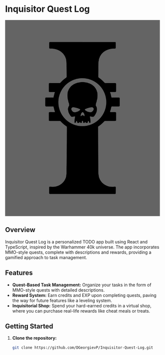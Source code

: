# Inquisitor Quest Log

![Inquisitor Quest Log Logo](./src/assets/inquisitor-logo.jpg)

## Overview

Inquisitor Quest Log is a personalized TODO app built using React and TypeScript, inspired by the Warhammer 40k universe. The app incorporates MMO-style quests, complete with descriptions and rewards, providing a gamified approach to task management.

## Features

- **Quest-Based Task Management:** Organize your tasks in the form of MMO-style quests with detailed descriptions.
- **Reward System:** Earn credits and EXP upon completing quests, paving the way for future features like a leveling system.
- **Inquisitorial Shop:** Spend your hard-earned credits in a virtual shop, where you can purchase real-life rewards like cheat meals or treats.

## Getting Started

1. **Clone the repository:**
   ```bash
   git clone https://github.com/DGeorgievP/Inquisitor-Quest-Log.git
